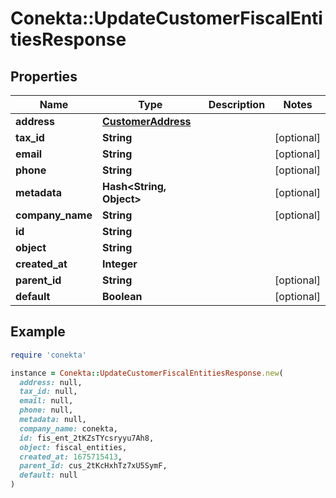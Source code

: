 # Conekta::UpdateCustomerFiscalEntitiesResponse

## Properties

| Name | Type | Description | Notes |
| ---- | ---- | ----------- | ----- |
| **address** | [**CustomerAddress**](CustomerAddress.md) |  |  |
| **tax_id** | **String** |  | [optional] |
| **email** | **String** |  | [optional] |
| **phone** | **String** |  | [optional] |
| **metadata** | **Hash&lt;String, Object&gt;** |  | [optional] |
| **company_name** | **String** |  | [optional] |
| **id** | **String** |  |  |
| **object** | **String** |  |  |
| **created_at** | **Integer** |  |  |
| **parent_id** | **String** |  | [optional] |
| **default** | **Boolean** |  | [optional] |

## Example

```ruby
require 'conekta'

instance = Conekta::UpdateCustomerFiscalEntitiesResponse.new(
  address: null,
  tax_id: null,
  email: null,
  phone: null,
  metadata: null,
  company_name: conekta,
  id: fis_ent_2tKZsTYcsryyu7Ah8,
  object: fiscal_entities,
  created_at: 1675715413,
  parent_id: cus_2tKcHxhTz7xU5SymF,
  default: null
)
```

